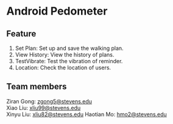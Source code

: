# Android Pedometer

## Feature

1. Set Plan: Set up and save the walking plan.
2. View History: View the history of plans.
3. TestVibrate: Test the vibration of reminder.
4. Location: Check the location of users.

## Team members

Ziran Gong: zgong5@stevens.edu  
Xiao Liu: xliu99@stevens.edu  
Xinyu Liu: xliu82@stevens.edu
Haotian Mo: hmo2@stevens.edu  

